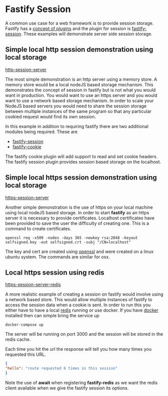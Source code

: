 # Fastify Session

A common use case for a web framework is to provide session storage. Fastify has a [concept of plugins](https://www.fastify.io/docs/latest/Plugins-Guide/)
and the plugin for session is [fastify-session](https://github.com/SerayaEryn/fastify-session). These examples
will demonstrate server side session storage.

## Simple local http session demonstration using local storage

[http-session-server](./http-session-server/http-session-server.js)

The most simple demonstration is an http server using a memory store. A memory store would be a local nodeJS based
storage mechanism. This demonstrates the concept of
session in fastify but is not what you would want in production. You would want to use an https server and
you would want to use a network based storage mechanism. In order to scale your NodeJS based servers you
would need to share the session storage between multiple instances of the same program so that any particular
cookied request would find its own session.

In this example in addition to requiring fastify there are two additional modules being required. These are

- [fastify-session](https://www.npmjs.com/package/fastify-session)
- [fastify-cookie](https://www.npmjs.com/package/fastify-cookie)

The fastify cookie plugin will add support to read and set cookie headers. The fastify session plugin provides session
based storage on the localhost.

## Simple local https session demonstration using local storage

[https-session-server](./https-session-server/https-session-server.js)

Another simple demonstration is the use of https on your local machine using local nodeJS based storage. In order to
start **fastify** as an https server it is necessary to provide certificates. Localhost certificates have been provided
to save the user the difficulty of creating one. This is a command to create certificates.

```shell script
openssl req -x509 -nodes -days 365 -newkey rsa:2048 -keyout selfsigned.key -out selfsigned.crt -subj "/CN=localhost"
```

The key and cert are created using [openssl](https://www.openssl.org/) and were created on a linux ubuntu system. The
commands are similar for osx.

## Local https session using redis

[https-session-server-redis](./https-session-server-redis/https-session-server-redis.js)

A more realistic example of creating a session on fastify would involve using a network based store. This would allow
multiple instances of fastify to access the session data when a cookie is sent.
In order to run this you either have to have a local [redis](https://redislabs.com/get-started-with-redis/) running or
use docker. If you have [docker](https://www.docker.com/products/docker-desktop) installed then can simple bring the
service up

```shell script
docker-compose up
```

The server will be running on port 3000 and the session will be stored in the redis cache.

Each time you hit the url the response will tell you how many times you requested this URL.

```json
{
"hello": "route requested 6 times in this session"
}
```

Note the use of **await** when registering **fastify-redis** as we want the redis client available when we give the
fastify session its options.
